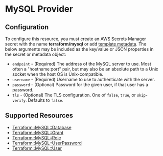 # MySQL Provider

## Configuration

To configure this resource, you must create an AWS Secrets Manager secret with the name **terraform/mysql** or add [template metadata](https://github.com/iann0036/tf-cfn-provider/blob/master/examples/metadata.yaml). The below arguments may be included as the key/value or JSON properties in the secret or metadata object:

* `endpoint` - (Required) The address of the MySQL server to use. Most often a "hostname:port" pair, but may also be an absolute path to a Unix socket when the host OS is Unix-compatible.
* `username` - (Required) Username to use to authenticate with the server.
* `password` - (Optional) Password for the given user, if that user has a password.
* `tls` - (Optional) The TLS configuration. One of `false`, `true`, or `skip-verify`. Defaults to `false`.


## Supported Resources

* [Terraform::MySQL::Database](Database.md)
* [Terraform::MySQL::Grant](Grant.md)
* [Terraform::MySQL::Role](Role.md)
* [Terraform::MySQL::UserPassword](UserPassword.md)
* [Terraform::MySQL::User](User.md)